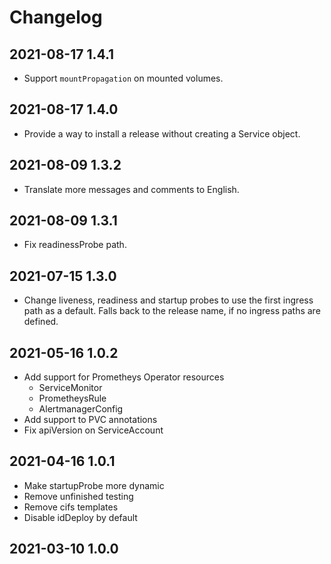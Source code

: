 # Changelog

## 2021-08-17 1.4.1

* Support `mountPropagation` on mounted volumes.
## 2021-08-17 1.4.0

* Provide a way to install a release without creating a Service object.
## 2021-08-09 1.3.2

* Translate more messages and comments to English.

## 2021-08-09 1.3.1

* Fix readinessProbe path.

## 2021-07-15 1.3.0

* Change liveness, readiness and startup probes to use the first ingress path as a default. Falls back to the release name, if no ingress paths are defined.

## 2021-05-16 1.0.2

* Add support for Prometheys Operator resources
  - ServiceMonitor
  - PrometheysRule
  - AlertmanagerConfig
* Add support to PVC annotations
* Fix apiVersion on ServiceAccount

## 2021-04-16 1.0.1

* Make startupProbe more dynamic
* Remove unfinished testing
* Remove cifs templates
* Disable idDeploy by default

## 2021-03-10 1.0.0
